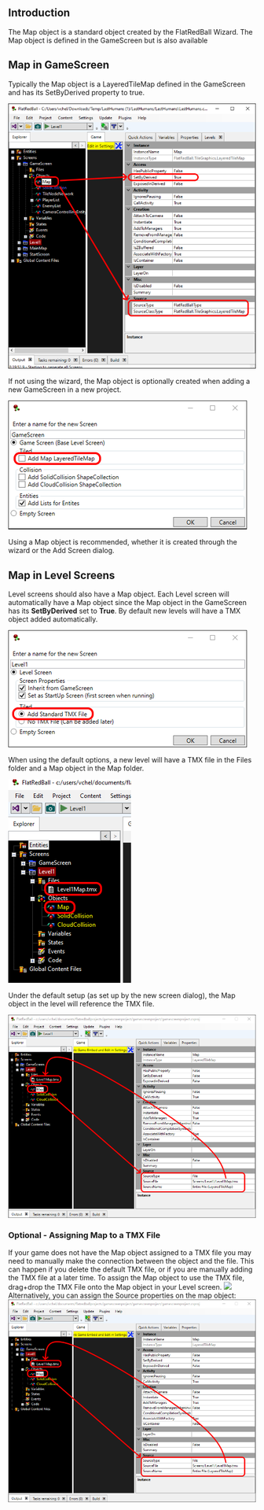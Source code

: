## Introduction

The Map object is a standard object created by the FlatRedBall Wizard. The Map object is defined in the GameScreen but is also available

## Map in GameScreen

Typically the Map object is a LayeredTileMap defined in the GameScreen and has its SetByDerived property to true.

![](/media/2021-10-img_617962df639e2.png)

If not using the wizard, the Map object is optionally created when adding a new GameScreen in a new project.

![](/media/2021-10-img_6179633f7273f.png)

Using a Map object is recommended, whether it is created through the wizard or the Add Screen dialog.

## Map in Level Screens

Level screens should also have a Map object. Each Level screen will automatically have a Map object since the Map object in the GameScreen has its **SetByDerived** set to **True**. By default new levels will have a TMX object added automatically.

![](/media/2021-10-img_617964cea8143.png)

When using the default options, a new level will have a TMX file in the Files folder and a Map object in the Map folder.

![](/media/2021-10-img_6179652d9aea5.png)

Under the default setup (as set up by the new screen dialog), the Map object in the level will reference the TMX file.

![](/media/2021-10-img_61796597f0fc4.png)

### Optional - Assigning Map to a TMX File

If your game does not have the Map object assigned to a TMX file you may need to manually make the connection between the object and the file. This can happen if you delete the default TMX file, or if you are manually adding the TMX file at a later time. To assign the Map object to use the TMX file, drag+drop the TMX File onto the Map object in your Level screen. [![](/wp-content/uploads/2021/10/27_08-46-19.gif)](/wp-content/uploads/2021/10/27_08-46-19.gif) Alternatively, you can assign the Source properties on the map object: ![](/media/2021-10-img_61796597f0fc4.png)
